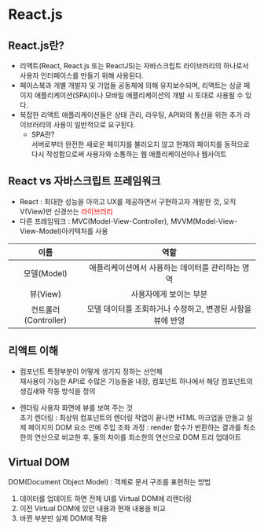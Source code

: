 # React.js

## React.js란?
* 리액트(React, React.js 또는 ReactJS)는 자바스크립트 라이브러리의 하나로서 사용자 인터페이스를 만들기 위해 사용된다.   
* 페이스북과 개별 개발자 및 기업들 공동체에 의해 유지보수되며, 리액트는 싱글 페이지 애플리케이션(SPA)이나 모바일 애플리케이션의 개발 시 토대로 사용될 수 있다.   
* 복잡한 리액트 애플리케이션들은 상태 관리, 라우팅, API와의 통신을 위한 추가 라이브러리의 사용이 일반적으로 요구된다.
    * SPA란?   
    서버로부터 완전한 새로운 페이지를 불러오지 않고 현재의 페이지를 동적으로 다시 작성함으로써 사용자와 소통하는 웹 애플리케이션이나 웹사이트

## React vs 자바스크립트 프레임워크
* React : 최대한 성능을 아끼고 UX를 제공하면서 구현하고자 개발한 것, 오직 V(View)만 신경쓰는 <span style="color:red;font-weith:bold;">라이브러리</span>   
* 다른 프레임워크 : MVC(Model-View-Controller), MVVM(Model-View-View-Model)아키텍처를 사용

|이름|역할|
|:---:|:---:|
|모델(Model)|애플리케이션에서 사용하는 데이터를 관리하는 영역|
|뷰(View)|사용자에게 보이는 부분|
|컨트롤러(Controller)|모델 데이터를 조회하거나 수정하고, 변경된 사항을 뷰에 반영|

## 리액트 이해
* 컴포넌트
특정부분이 어떻게 생기지 정하는 선언체   
재사용이 가능한 API로 수많은 기능들을 내장, 컴포넌트 하나에서 해당 컴포넌트의 생김새와 작동 방식을 정의

* 렌더링
사용자 화면에 뷰를 보여 주는 것   
초기 렌더링 : 최상위 컴포넌트의 렌더링 작업이 끝나면 HTML 마크업을 만들고 실제 페이지의 DOM 요소 안에 주입
조화 과정 : render 함수가 반환하는 결과를 최소한의 연산으로 비교한 후, 둘의 차이를 최소한의 연산으로 DOM 트리 업데이트

## Virtual DOM
DOM(Document Object Model) : 객체로 문서 구조를 표현하는 방법
1. 데이터를 업데이트 하면 전체 UI를 Virtual DOM에 리렌더링
2. 이전 Virtual DOM에 있던 내용과 현재 내용을 비교
3. 바뀐 부분만 실제 DOM에 적용

